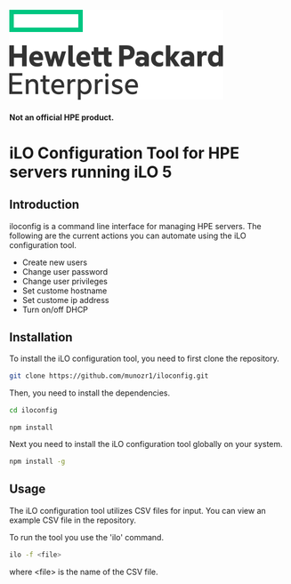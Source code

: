 ![HPE logo](./hpe_logo/hpe-logo.svg)

#### Not an official HPE product.

# iLO Configuration Tool for HPE servers running iLO 5

## Introduction

iloconfig is a command line interface for managing HPE servers. The following are the current actions you can automate using the iLO configuration tool.

- Create new users
- Change user password
- Change user privileges
- Set custome hostname
- Set custome ip address
- Turn on/off DHCP

## Installation

To install the iLO configuration tool, you need to first clone the repository.

```bash
git clone https://github.com/munozr1/iloconfig.git
```

Then, you need to install the dependencies.

```bash
cd iloconfig
```

```
npm install
```

Next you need to install the iLO configuration tool globally on your system.

```bash
npm install -g
```

## Usage

The iLO configuration tool utilizes CSV files for input. You can view an example CSV file in the repository.

To run the tool you use the 'ilo' command.

```bash
ilo -f <file>
```

where \<file> is the name of the CSV file.
